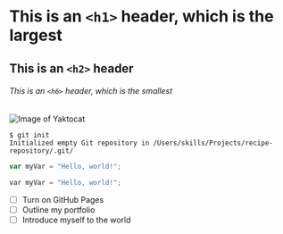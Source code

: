 # This is an `<h1>` header, which is the largest

## This is an `<h2>` header

###### This is an `<h6>` header, which is the smallest


![Image of Yaktocat](https://octodex.github.com/images/yaktocat.png)


```
$ git init
Initialized empty Git repository in /Users/skills/Projects/recipe-repository/.git/
```


``` javascript
var myVar = "Hello, world!";
```

``` python
var myVar = "Hello, world!";
```


- [ ] Turn on GitHub Pages
- [ ] Outline my portfolio
- [ ] Introduce myself to the world

